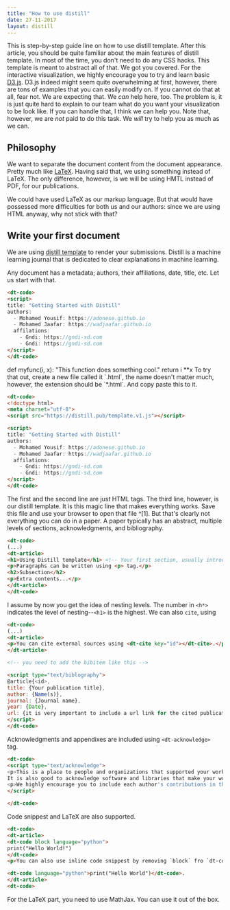 ```yaml
---
title: "How to use distill"
date: 27-11-2017
layout: distill
---
```


This is step-by-step guide line on how to use distill template. After this article, you should be quite familiar about the main features of distill template. In most of the time, you don't need to do any CSS hacks. This template is meant to abstract all of that. We got you covered. For the interactive visualization, we highly encourage you to try and learn basic [D3.js](https://www.d3js.org). D3.js indeed might seem quite overwhelming at first, however, there are tons of examples that you can easily modify on. If you cannot do that at all, fear not. We are expecting that. We _can_ help here, too. The problem is, it is just quite hard to explain to our team what do you want your visualization to be look like. If you can handle that, I think we can help you. Note that, however, we are _not_ paid to do this task. We _will_ try to help you as much as we can.

## Philosophy

We want to separate the document content from the document appearance. Pretty much like [LaTeX](https://www.latex-project.org/about). Having said that, we using something instead of LaTeX. The only difference, however, is we will be using HMTL instead of PDF, for our publications.

We could have used LaTeX as our markup language. But that would have possessed more difficulties for both us and our authors: since we are using HTML anyway, why not stick with that?

## Write your first document

We are using [distill template](https://distill.pub) to render your submissions. Distill is a machine learning journal that is dedicated to clear explanations in machine learning.

Any document has a metadata; authors, their affiliations, date, title, etc. Let us start with that.

```html
<dt-code>
<script>
title: "Getting Started with Distill"
authors:
  - Mohamed Yousif: https://adonese.github.io
  - Mohamed Jaafar: https://wadjaafar.github.io
  affilations:
    - Gndi: https://gndi-sd.com
    - Gndi: https://gndi-sd.com
</script>
</dt-code>
```

<dt-code block language="python">
def myfunc(i, x):
    "This function does something cool."
    return i **x
</dt-code>
To try that out, create a new file called it `<your_submission_title>.html`, the name doesn't matter much, however, the extension should be `*.html`. And copy paste this to it.

```html
<dt-code>
<!doctype html>
<meta charset="utf-8">
<script src="https://distill.pub/template.v1.js"></script>

<script>
title: "Getting Started with Distill"
authors:
  - Mohamed Yousif: https://adonese.github.io
  - Mohamed Jaafar: https://wadjaafar.github.io
  affilations:
    - Gndi: https://gndi-sd.com
    - Gndi: https://gndi-sd.com
</script>
</dt-code>
```

The first and the second line are just HTML tags. The third line, however, is our distill template. It is this magic line that makes everything works. Save this file and use your browser to open that file ^[1]. But that's clearly not everything you can do in a paper. A paper typically has an abstract, multiple levels of sections, acknowledgments, and bibliography.

```html
<dt-code>
(...)
<dt-article>
<h1>Using Distill template</h1> <!-- Your first section, usually introduction -->
<p>Paragraphs can be written using <p> tag.</p>
<h2>Subsection</h2>
<p>Extra contents...</p>
</dt-article>
</dt-code>
```
I assume by now you get the idea of nesting levels. The number in `<h*>` indicates the level of nesting--`<h1>` is the highest. We can also `cite`, using
```html
<dt-code>
(...)
<dt-article>
<p>You can cite external sources using <dt-cite key="id"></dt-cite>.</p>
</dt-article>

<!-- you need to add the bibitem like this -->

<script type="text/biblography">
@article{<id>,
title: {Your publication title},
author: {Name(s)},
journal: {Journal name},
year: {Date},
url: {it is very important to include a url link for the cited publication.}}
</script>
</dt-code>
```
Acknowledgments and appendixes are included using `<dt-acknowledge>` tag.

```html
<dt-code>
<script type="text/acknowledge">
<p>This is a place to people and organizations that supported your work. 
It is also good to acknowledge software and libraries that make your work possible e.g., MATLAB, Python, etc.</p>
<p>We highly encourage you to include each author's contributions in the acknowledgment part.</p>
</script>

</dt-code>
```
Code snippest and LaTeX are also supported.

```html
<dt-code>
<dt-article>
<dt-code block language="python">
print("Hello World!")
</dt-code>
<p>You can also use inline code snippest by removing `block` fro `dt-code` tag.</p>

<dt-code language="python">print("Hello World")</dt-code>.
</dt-article>
<dt-code>
```

For the LaTeX part, you need to use MathJax. You can use it out of the box. 


